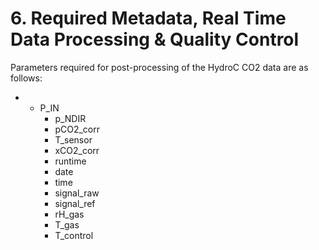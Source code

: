 # 6\. Required Metadata, Real Time Data Processing & Quality Control

Parameters required for post-processing of the HydroC CO2 data are as follows:

- - P_IN
    - p_NDIR
    - pCO2_corr
    - T_sensor
    - xCO2_corr
    - runtime
    - date
    - time
    - signal_raw
    - signal_ref
    - rH_gas
    - T_gas
    - T_control